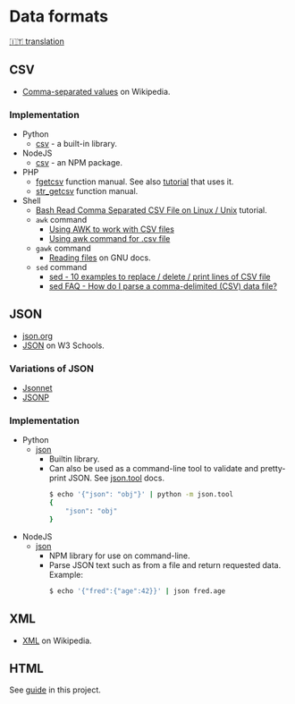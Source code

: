 # Data formats

[:it: translation](/data_formats-it.md)

## CSV

- [Comma-separated values](https://en.wikipedia.org/wiki/Comma-separated_values) on Wikipedia.

### Implementation

- Python
    - [csv](https://docs.python.org/3/library/csv.html) - a built-in library.
- NodeJS
    - [csv](https://csv.js.org/) - an NPM package.
- PHP
    - [fgetcsv](https://www.php.net/manual/en/function.fgetcsv.php) function manual. See also [tutorial](https://phpenthusiast.com/blog/parse-csv-with-php) that uses it.
    - [str_getcsv](https://www.php.net/manual/en/function.str-getcsv.php) function manual.
- Shell
    - [Bash Read Comma Separated CSV File on Linux / Unix](https://www.cyberciti.biz/faq/unix-linux-bash-read-comma-separated-cvsfile/) tutorial.
    - `awk` command
        - [Using AWK to work with CSV files](https://newfivefour.com/awk-csv-files.html)
        - [Using awk command for .csv file](https://www.unix.com/shell-programming-and-scripting/124886-using-awk-command-csv-file.html)
    - `gawk` command
        - [Reading files](https://www.gnu.org/software/gawk/manual/html_node/Reading-Files.html) on GNU docs.
    - `sed` command
        - [sed - 10 examples to replace / delete / print lines of CSV file ](https://www.theunixschool.com/2013/02/sed-examples-replace-delete-print-lines-csv-files.html)
        - [sed FAQ - How do I parse a comma-delimited (CSV) data file?](https://www.linuxtopia.org/online_books/linux_tool_guides/the_sed_faq/sedfaq4_005.html)


## JSON

- [json.org](https://www.json.org)
- [JSON](https://www.w3schools.com/js/js_json_intro.asp) on W3 Schools.

### Variations of JSON

- [Jsonnet](https://jsonnet.org/)
- [JSONP](https://www.w3schools.com/js/js_json_jsonp.asp)

### Implementation

- Python
    - [json](https://docs.python.org/3/library/json.html)
        - Builtin library.
        - Can also be used as a command-line tool to validate and pretty-print JSON. See [json.tool](https://docs.python.org/3/library/json.html#module-json.tool) docs.
            ```sh
            $ echo '{"json": "obj"}' | python -m json.tool
            {
                "json": "obj"
            }
            ```
- NodeJS
    - [json](https://github.com/trentm/json)
        - NPM library for use on command-line.
        - Parse JSON text such as from a file and return requested data. Example:
            ```sh
            $ echo '{"fred":{"age":42}}' | json fred.age
            ```

## XML

- [XML](https://en.wikipedia.org/wiki/XML) on Wikipedia.


## HTML

See [guide](/Web%20dev/HTML) in this project.
